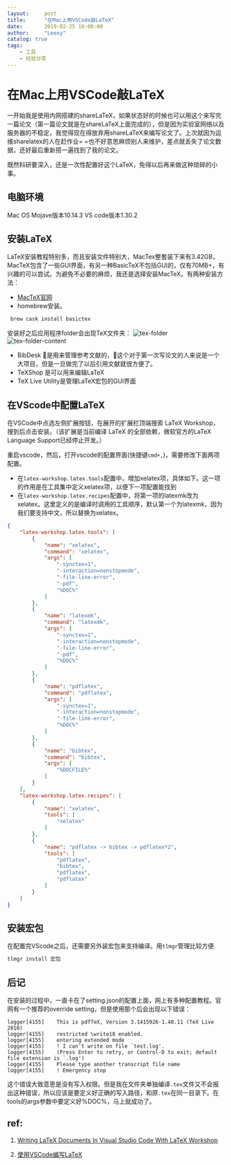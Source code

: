```yaml
---
layout:     post
title:      "在Mac上用VSCode敲LaTeX"
date:       2019-02-25 19:00:00
author:     "Leexy"
catalog: true
tags:
    - 工具
    - 经验分享
---
```

# 在Mac上用VSCode敲LaTeX

一开始我是使用内网搭建的shareLaTeX，如果状态好的时候也可以用这个来写完一篇论文（第一篇论文就是在shareLaTeX上面完成的），但是因为实验室网络以及服务器的不稳定，我觉得现在得放弃用shareLaTeX来编写论文了。上次就因为运维sharelatex的人在赶作业= =也不好意思麻烦别人来维护，差点就丢失了论文数据，还好最后重新搭一遍找到了我的论文。

既然科研要深入，还是一次性配置好这个LaTeX，免得以后再来做这种琐碎的小事。

## 电脑环境

  Mac OS Mojave版本10.14.3
  VS code版本1.30.2

## 安装LaTeX

 LaTeX安装教程特别多，而且安装文件特别大，MacTex整套装下来有3.42GB，MacTeX包含了一些GUI界面，有另一种BasicTeX不包括GUI的，仅有70MB+，有兴趣的可以尝试。为避免不必要的麻烦，我还是选择安装MacTeX。有两种安装方法：
 - [MacTeX官网](http://www.tug.org/mactex/)
 - homebrew安装。

 ``` c
  brew cask install basictex
 ```

 安装好之后应用程序folder会出现TeX文件夹：
 ![tex-folder](/post_img/2019-02-25/Tex-folder.png)
 ![tex-folder-content](/post_img/2019-02-25/tex-folder-contents.png)

- BibDesk 是用来管理参考文献的，这个对于第一次写论文的人来说是一个大项目，但是一旦做完了以后引用文献就很方便了。
- TeXShop 是可以用来编辑LaTeX
- TeX Live Utility是管理LaTeX宏包的GUI界面

## 在VScode中配置LaTeX

在VSCode中点选左侧扩展按钮，在展开的扩展栏顶端搜索 LaTeX Workshop，搜到后点击安装。（该扩展是当前编译 LaTeX 的全部依赖，微软官方的LaTeX Language Support已经停止开发。）

重启vscode，然后，打开vscode的配置界面(快捷键`cmd+,`)，需要修改下面两项配置。

- 在`latex-workshop.latex.tools`配置中，增加xelatex项，具体如下。这一项的作用是在工具集中定义xelatex项，以便下一项配置能找到
- 在`latex-workshop.latex.recipes`配置中，将第一项的latexmk改为xelatex。这里定义的是编译时调用的工具顺序，默认第一个为latexmk，因为我们要支持中文，所以替换为xelatex。

``` JSON
{
    "latex-workshop.latex.tools": [
        {
            "name": "xelatex",
            "command": "xelatex",
            "args": [
                "-synctex=1",
                "-interaction=nonstopmode",
                "-file-line-error",
                "-pdf",
                "%DOC%"
            ]
        },
        {
            "name": "latexmk",
            "command": "latexmk",
            "args": [
                "-synctex=1",
                "-interaction=nonstopmode",
                "-file-line-error",
                "-pdf",
                "%DOC%"
            ]
        },
        {
            "name": "pdflatex",
            "command": "pdflatex",
            "args": [
                "-synctex=1",
                "-interaction=nonstopmode",
                "-file-line-error",
                "%DOC%"
            ]
        },
        {
            "name": "bibtex",
            "command": "bibtex",
            "args": [
                "%DOCFILE%"
            ]
        }
    ],
    "latex-workshop.latex.recipes": [
        {
            "name": "xelatex",
            "tools": [
                "xelatex"
            ]
        },
        {
            "name": "pdflatex -> bibtex -> pdflatex*2",
            "tools": [
                "pdflatex",
                "bibtex",
                "pdflatex",
                "pdflatex"
            ]
        }
    ]
}
```

## 安装宏包

在配置完VScode之后，还需要另外装宏包来支持编译。用`tlmgr`管理比较方便.

``` c
tlmgr install 宏包
```

## 后记

在安装的过程中，一直卡在了setting.json的配置上面，网上有多种配置教程。官网有一个推荐的override setting，但是使用那个后会出现以下错误：

```
logger[4155]    This is pdfTeX, Version 3.1415926-1.40.11 (TeX Live 2010)
logger[4155]    restricted \write18 enabled.
logger[4155]    entering extended mode
logger[4155]    ! I can't write on file `test.log'.
logger[4155]    (Press Enter to retry, or Control-D to exit; default file extension is `.log')
logger[4155]    Please type another transcript file name
logger[4155]    ! Emergency stop
```

这个错误大致意思是没有写入权限。但是我在文件夹单独编译`.tex`文件又不会报出这种错误，所以应该是要定义好正确的写入路径，和原`.tex`在同一目录下。在tools的args参数中要定义好%DOC%，马上就成功了。



## ref:

1. [Writing LaTeX Documents In Visual Studio Code With LaTeX Workshop](https://medium.com/@rcpassos/writing-latex-documents-in-visual-studio-code-with-latex-workshop-d9af6a6b2815)

2. [使用VSCode编写LaTeX](https://zhuanlan.zhihu.com/p/38178015)